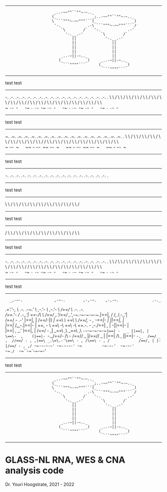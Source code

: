 ___
                          _..-~~""``""~-~.._                                                
                         (_                _;..-~~""``""~-~.._                              
                         \ ```"""~-~~"""```(_                _)                             
                          '-.            .-\ ```"""~-~~"""``` /                             
                             `\        /`   '-.            .-'                              
                               '-.__.-'        `\        /`                                 
                                  ||             '-.__.-'                                   
                                  ||                ||                                      
                                  ||                ||                                      
                                  ||                ||                                      
                             _..-~||-~.._           ||                                      
                            (_          _)     _..-~||-~.._                                 
                              ```""""```      (_          _)                                
                                                ```""""```                                  
___

test
test

___
-. .-.   .-. .-.   .-. .-.   .-. .-.   .-. .-.   .-. .-.   .-. .-.   .-. .-.   .-. .-.   .
  \   \ /   \   \ /   \   \ /   \   \ /   \   \ /   \   \ /   \   \ /   \   \ /   \   \ / 
 / \   \   / \   \   / \   \   / \   \   / \   \   / \   \   / \   \   / \   \   / \   \  
~   `-~ `-`   `-~ `-`   `-~ `-~   `-~ `-`   `-~ `-`   `-~ `-~   `-~ `-`   `-~ `-`   `-~ `-
___

test
test

___
~. .~.   .~. .~.   .~. .~.   .~. .~.   .~. .~.   .~. .~.   .~. .~.   .~. .~.   .~. .~.   .
  \   \ /   \   \ /   \   \ /   \   \ /   \   \ /   \   \ /   \   \ /   \   \ /   \   \ / 
 / \   \   / \   \   / \   \   / \   \   / \   \   / \   \   / \   \   / \   \   / \   \  
~   `~~ `~`   `~~ `~`   `~~ `~~   `~~ `~`   `~~ `~`   `~~ `~~   `~~ `~`   `~~ `~`   `~~ `~
___

test
test

___
-. .-.   .-. .-.   .-. .-.   .-. .-.   .-. .-.   .-. .-.   .-. .-.   .-. .-.   .-. .-.   .
___

test
test

___
  \   \ /   \   \ /   \   \ /   \   \ /   \   \ /   \   \ /   \   \ /   \   \ /   \   \ / 
___

test
test

___
 / \   \   / \   \   / \   \   / \   \   / \   \   / \   \   / \   \   / \   \   / \   \  
___

test
test

___
-. .-.   .-. .-.   .-. .-.   .-. .-.   .-. .-.   .-. .-.   .-. .-.   .-. .-.   .-. .-.   .
  \   \ /   \   \ /   \   \ /   \   \ /   \   \ /   \   \ /   \   \ /   \   \ /   \   \ / 
 / \   \   / \   \   / \   \   / \   \   / \   \   / \   \   / \   \   / \   \   / \   \  
~   `-~ `-`   `-~ `-`   `-~ `-~   `-~ `-`   `-~ `-`   `-~ `-~   `-~ `-`   `-~ `-`   `-~ `-
___

test
test

___
      _,-~-.              ,-~-.        ,-,-~.    ,-,-~.               .-._                  
  _.='.'-,  \   _.-.    .-~.'  \     ,-.'-  _\ ,-.'-  _\             /==/ \  .-._   _.-.    
 /==.'-     / .-,.'|    \==\-/\ \   /==/_ ,_.'/==/_ ,_.',-~.-~-~-~-~.|==|, \/ /, /.-,.'|    
/==/ -   .-' |==|, |    /==/-|_\ |  \==\  \   \==\  \  /==/,  -   , -\==|-  \|  ||==|, |    
|==|_   /_,-.|==|- |    \==\,   - \  \==\ -\   \==\ -\ \==\.-.  - ,-./==| ,  | -||==|- |    
|==|  , \_.' )==|, |    /==/ -   ,|  _\==\ ,\  _\==\ ,\ `-~`-~-~-~-~`|==| -   _ ||==|, |    
\==\-  ,    (|==|- `-._/==/-  /\ - \/==/\/ _ |/==/\/ _ |             |==|  /\ , ||==|- `-._ 
 /==/ _  ,  //==/ - , ,|==\ _.\=\.-'\==\ - , /\==\ - , /             /==/, | |- |/==/ - , ,/
 `-~`-~-~-~' `-~`-~-~-' `-~`         `-~`-~-'  `-~`-~-'              `-~`./  `-~``-~`-~-~-' 
___

test
test

___
                          _..-~~""``""~-~.._                                                
                         (_                _;..-~~""``""~-~.._                              
                         \ ```"""~-~~"""```(_                _)                             
                          '-.            .-\ ```"""~-~~"""``` /                             
                             `\        /`   '-.            .-'                              
                               '-.__.-'        `\        /`                                 
                                  ||             '-.__.-'                                   
                                  ||                ||                                      
                                  ||                ||                                      
                                  ||                ||                                      
                             _..-~||-~.._           ||                                      
                            (_          _)     _..-~||-~.._                                 
                              ```""""```      (_          _)                                
                                                ```""""```                                  
___


# GLASS-NL RNA, WES & CNA analysis code #

Dr. Youri Hoogstrate, 2021 - 2022

